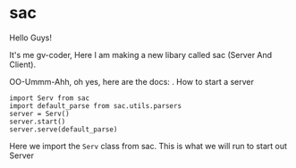 # sac

Hello Guys!

It's me gv-coder,
Here I am making a new libary called sac (Server And Client).

OO-Ummm-Ahh, oh yes, here are the docs: 
. How to start a server
```
import Serv from sac
import default_parse from sac.utils.parsers
server = Serv()
server.start()
server.serve(default_parse)
```
Here we import the `Serv` class from sac.
This is what we will run to start out Server

